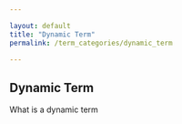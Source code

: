 ```yaml
---

layout: default
title: "Dynamic Term"
permalink: /term_categories/dynamic_term

---
```


## Dynamic Term


What is a dynamic term
